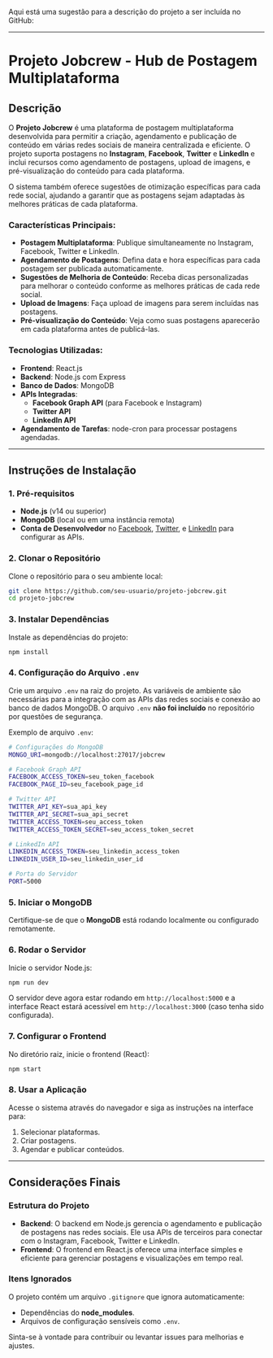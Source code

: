 Aqui está uma sugestão para a descrição do projeto a ser incluída no GitHub:

---

# Projeto Jobcrew - Hub de Postagem Multiplataforma

## Descrição

O **Projeto Jobcrew** é uma plataforma de postagem multiplataforma desenvolvida para permitir a criação, agendamento e publicação de conteúdo em várias redes sociais de maneira centralizada e eficiente. O projeto suporta postagens no **Instagram**, **Facebook**, **Twitter** e **LinkedIn** e inclui recursos como agendamento de postagens, upload de imagens, e pré-visualização do conteúdo para cada plataforma.

O sistema também oferece sugestões de otimização específicas para cada rede social, ajudando a garantir que as postagens sejam adaptadas às melhores práticas de cada plataforma.

### Características Principais:
- **Postagem Multiplataforma**: Publique simultaneamente no Instagram, Facebook, Twitter e LinkedIn.
- **Agendamento de Postagens**: Defina data e hora específicas para cada postagem ser publicada automaticamente.
- **Sugestões de Melhoria de Conteúdo**: Receba dicas personalizadas para melhorar o conteúdo conforme as melhores práticas de cada rede social.
- **Upload de Imagens**: Faça upload de imagens para serem incluídas nas postagens.
- **Pré-visualização do Conteúdo**: Veja como suas postagens aparecerão em cada plataforma antes de publicá-las.

### Tecnologias Utilizadas:
- **Frontend**: React.js
- **Backend**: Node.js com Express
- **Banco de Dados**: MongoDB
- **APIs Integradas**:
  - **Facebook Graph API** (para Facebook e Instagram)
  - **Twitter API**
  - **LinkedIn API**
- **Agendamento de Tarefas**: node-cron para processar postagens agendadas.

---

## Instruções de Instalação

### 1. Pré-requisitos

- **Node.js** (v14 ou superior)
- **MongoDB** (local ou em uma instância remota)
- **Conta de Desenvolvedor** no [Facebook](https://developers.facebook.com/), [Twitter](https://developer.twitter.com/), e [LinkedIn](https://www.linkedin.com/developers/) para configurar as APIs.

### 2. Clonar o Repositório

Clone o repositório para o seu ambiente local:

```bash
git clone https://github.com/seu-usuario/projeto-jobcrew.git
cd projeto-jobcrew
```

### 3. Instalar Dependências

Instale as dependências do projeto:

```bash
npm install
```

### 4. Configuração do Arquivo `.env`

Crie um arquivo `.env` na raiz do projeto. As variáveis de ambiente são necessárias para a integração com as APIs das redes sociais e conexão ao banco de dados MongoDB. O arquivo `.env` **não foi incluído** no repositório por questões de segurança.

Exemplo de arquivo `.env`:

```bash
# Configurações do MongoDB
MONGO_URI=mongodb://localhost:27017/jobcrew

# Facebook Graph API
FACEBOOK_ACCESS_TOKEN=seu_token_facebook
FACEBOOK_PAGE_ID=seu_facebook_page_id

# Twitter API
TWITTER_API_KEY=sua_api_key
TWITTER_API_SECRET=sua_api_secret
TWITTER_ACCESS_TOKEN=seu_access_token
TWITTER_ACCESS_TOKEN_SECRET=seu_access_token_secret

# LinkedIn API
LINKEDIN_ACCESS_TOKEN=seu_linkedin_access_token
LINKEDIN_USER_ID=seu_linkedin_user_id

# Porta do Servidor
PORT=5000
```

### 5. Iniciar o MongoDB

Certifique-se de que o **MongoDB** está rodando localmente ou configurado remotamente.

### 6. Rodar o Servidor

Inicie o servidor Node.js:

```bash
npm run dev
```

O servidor deve agora estar rodando em `http://localhost:5000` e a interface React estará acessível em `http://localhost:3000` (caso tenha sido configurada).

### 7. Configurar o Frontend

No diretório raiz, inicie o frontend (React):

```bash
npm start
```

### 8. Usar a Aplicação

Acesse o sistema através do navegador e siga as instruções na interface para:
1. Selecionar plataformas.
2. Criar postagens.
3. Agendar e publicar conteúdos.

---

## Considerações Finais

### Estrutura do Projeto

- **Backend**: O backend em Node.js gerencia o agendamento e publicação de postagens nas redes sociais. Ele usa APIs de terceiros para conectar com o Instagram, Facebook, Twitter e LinkedIn.
- **Frontend**: O frontend em React.js oferece uma interface simples e eficiente para gerenciar postagens e visualizações em tempo real.

### Itens Ignorados

O projeto contém um arquivo `.gitignore` que ignora automaticamente:
- Dependências do **node_modules**.
- Arquivos de configuração sensíveis como `.env`.

Sinta-se à vontade para contribuir ou levantar issues para melhorias e ajustes.
